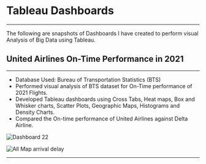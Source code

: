 # Tableau Dashboards

---
The following are snapshots of Dashboards I have created to perform visual Analysis of Big Data using Tableau. 
 

## United Airlines On-Time Performance in 2021
---
+ Database Used: Bureau of Transportation Statistics (BTS) 
+ Performed visual analysis of BTS dataset for On-Time performance of 2021 Flights.
+ Developed Tableau dashboards using Cross Tabs, Heat maps, Box and Whisker charts, Scatter Plots, Geographic Maps, Histograms and Density Charts.
+ Compared the On-time performance of United Airlines against Delta Airline.

![Dashboard 22](https://user-images.githubusercontent.com/75154310/196013552-37435f3b-ce76-4809-9762-b58bf42b1220.png)

![All Map arrival delay](https://user-images.githubusercontent.com/75154310/196013813-bfea0dc4-6da7-41bc-9760-9abb4540c9bd.png)


---  

